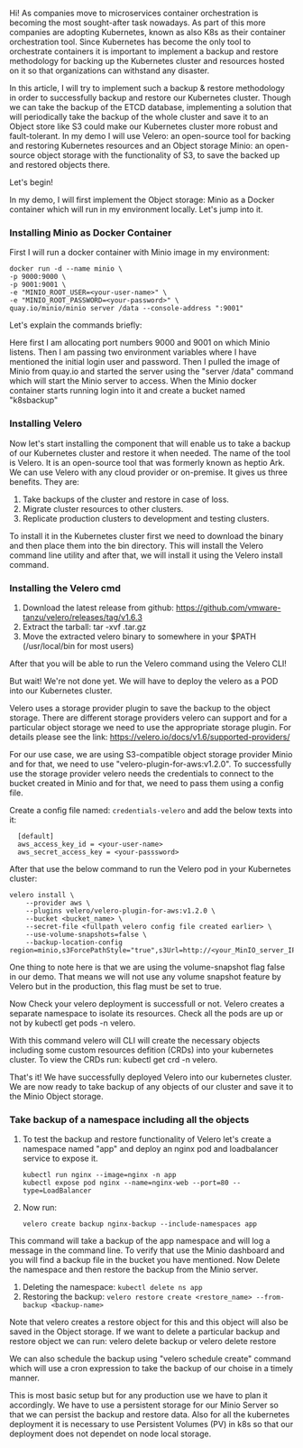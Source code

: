 Hi! As companies move to microservices container orchestration is becoming the most sought-after task nowadays. As part of this more companies are adopting Kubernetes, known as also K8s as their container orchestration tool. Since Kubernetes has become the only tool to orchestrate containers it is important to implement a backup and restore methodology for backing up the Kubernetes cluster and resources hosted on it so that organizations can withstand any disaster. 

In this article, I will try to implement such a backup & restore methodology in order to successfully backup and restore our Kubernetes cluster. Though we can take the backup of the ETCD database, implementing a solution that will periodically take the backup of the whole cluster and save it to an Object store like S3 could make our Kubernetes cluster more robust and fault-tolerant. In my demo I will use Velero: an open-source tool for backing and restoring Kubernetes resources and an Object storage Minio: an open-source object storage with the functionality of S3, to save the backed up and restored objects there. 

Let's begin!

In my demo, I will first implement the Object storage: Minio as a Docker container which will run in my environment locally. Let's jump into it. 

### Installing Minio as Docker Container

First I will run a docker container with Minio image in my environment:
   
   ``` 
   docker run -d --name minio \
   -p 9000:9000 \
   -p 9001:9001 \
   -e "MINIO_ROOT_USER=<your-user-name>" \
   -e "MINIO_ROOT_PASSWORD=<your-password>" \
   quay.io/minio/minio server /data --console-address ":9001"
  ```
Let's explain the commands briefly: 

Here first I am allocating port numbers 9000 and 9001 on which Minio listens. Then I am passing two environment variables where I have mentioned the initial login user and password. Then I pulled the image of Minio from quay.io and started the server using the "server /data" command which will start the Minio server to access. When the Minio docker container starts running login into it and create a bucket named "k8sbackup"


### Installing Velero

Now let's start installing the component that will enable us to take a backup of our Kubernetes cluster and restore it when needed. The name of the tool is Velero. It is an open-source tool that was formerly known as heptio Ark. We can use Velero with any cloud provider or on-premise. It gives us three benefits. They are: 

  1. Take backups of the cluster and restore in case of loss.
  2. Migrate cluster resources to other clusters.
  3. Replicate production clusters to development and testing clusters.

To install it in the Kubernetes cluster first we need to download the binary and then place them into the bin directory. This will install the Velero command line utility and after that, we will install it using the Velero install command. 

### Installing the Velero cmd
1. Download the latest release from github: https://github.com/vmware-tanzu/velero/releases/tag/v1.6.3
2. Extract the tarball: tar -xvf <RELEASE-TARBALL-NAME>.tar.gz
3. Move the extracted velero binary to somewhere in your $PATH (/usr/local/bin for most users) 

After that you will be able to run the Velero command using the Velero CLI!

But wait! We're not done yet. We will have to deploy the velero as a POD into our Kubernetes cluster. 

Velero uses a storage provider plugin to save the backup to the object storage. There are different storage providers velero can support and for a particular object storage we need to use the appropriate storage plugin. For details please see the link: https://velero.io/docs/v1.6/supported-providers/

For our use case, we are using S3-compatible object storage provider Minio and for that, we need to use "velero-plugin-for-aws:v1.2.0". To successfully use the storage provider velero needs the credentials to connect to the bucket created in Minio and for that, we need to pass them using a config file. 

Create a config file named: ``credentials-velero`` and add the below texts into it: 
```
  [default]
  aws_access_key_id = <your-user-name>
  aws_secret_access_key = <your-passsword>
```
After that use the below command to run the Velero pod in your Kubernetes cluster: 
```
velero install \
    --provider aws \
    --plugins velero/velero-plugin-for-aws:v1.2.0 \
    --bucket <bucket_name> \
    --secret-file <fullpath velero config file created earlier> \
    --use-volume-snapshots=false \
    --backup-location-config region=minio,s3ForcePathStyle="true",s3Url=http://<your_MinIO_server_IP>:9000
```

One thing to note here is that we are using the volume-snapshot flag false in our demo. That means we will not use any volume snapshot feature by Velero but in the production, this flag must be set to true. 

Now Check your velero deployment is successfull or not. Velero creates a separate namespace to isolate its resources. Check all the pods are up or not by kubectl get pods -n velero. 

With this command velero will CLI will create the necessary objects including some custom resources defition (CRDs) into your kubernetes cluster. To view the CRDs run: kubectl get crd -n velero. 

That's it! We have successfully deployed Velero into our kubernetes cluster. We are now ready to take backup of any objects of our cluster and save it to the Minio Object storage. 



### Take backup of a namespace including all the objects
1. To test the backup and restore functionality of Velero let's create a namespace named "app" and deploy an nginx pod and loadbalancer service to expose it.
   ```
   kubectl run nginx --image=nginx -n app
   kubectl expose pod nginx --name=nginx-web --port=80 --type=LoadBalancer
   ```
   
2. Now run: 
   ```
   velero create backup nginx-backup --include-namespaces app
   ```

This command will take a backup of the app namespace and will log a message in the command line. To verify that use the Minio dashboard and you will find a backup file in the bucket you have mentioned. Now Delete the namespace and then restore the backup from the Minio server. 

1. Deleting the namespace: ``kubectl delete ns app``
2. Restoring the backup: ``velero restore create <restore_name> --from-backup <backup-name>``

Note that velero creates a restore object for this and this object will also be saved in the Object storage. If we want to delete a particular backup and restore object we can run: velero delete backup <backup-name> or velero delete restore <restore-name> 

We can also schedule the backup using "velero schedule create" command which will use a cron expression to take the backup of our choise in a timely manner. 



This is most basic setup but for any production use we have to plan it accordingly. We have to use a persistent storage for our Minio Server so that we can persist the backup and restore data. Also for all the kubernetes deployment it is necessary to use Persistent Volumes (PV) in k8s so that our deployment does not dependet on node local storage. 
